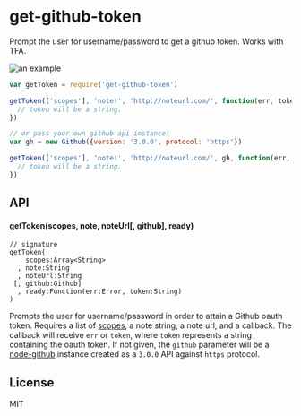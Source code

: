 # get-github-token

Prompt the user for username/password to get a github token. Works with TFA.

![an example](https://f.cloud.github.com/assets/37303/2469021/bdd8ecf2-afea-11e3-92ce-968a3f186752.gif)

```javascript
var getToken = require('get-github-token')

getToken(['scopes'], 'note!', 'http://noteurl.com/', function(err, token) {
  // token will be a string.
})

// or pass your own github api instance!
var gh = new Github({version: '3.0.0', protocol: 'https'})

getToken(['scopes'], 'note!', 'http://noteurl.com/', gh, function(err, token) {
  // token will be a string.
})
```

## API

#### getToken(scopes, note, noteUrl[, github], ready)

```
// signature
getToken(
    scopes:Array<String>
  , note:String
  , noteUrl:String
 [, github:Github]
  , ready:Function(err:Error, token:String)
)
```

Prompts the user for username/password in order to attain a Github oauth
token. Requires a list of [scopes](https://developer.github.com/v3/oauth/#scopes),
a note string, a note url, and a callback. The callback will receive `err` or
`token`, where `token` represents a string containing the oauth token. If not
given, the `github` parameter will be a [node-github](http://npm.im/github) instance
created as a `3.0.0` API against `https` protocol.

## License

MIT
